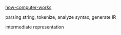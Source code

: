 [how-computer-works](http://steve-yegge.blogspot.com/2007/06/rich-programmer-food.html?)

parsing string, tokenize, analyze syntax, generate IR

intermediate representation

